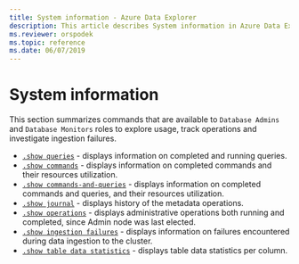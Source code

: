 ```yaml
---
title: System information - Azure Data Explorer
description: This article describes System information in Azure Data Explorer.
ms.reviewer: orspodek
ms.topic: reference
ms.date: 06/07/2019
---
```

# System information

This section summarizes commands that are available to `Database Admins` and `Database Monitors` roles to explore usage, track operations and investigate ingestion failures.

* [`.show queries`](queries.md) - displays information on completed and running queries.
* [`.show commands`](commands.md) - displays information on completed commands and their resources utilization.
* [`.show commands-and-queries`](commands-and-queries.md) - displays information on completed commands and queries, and their resources utilization.
* [`.show journal`](journal.md) - displays history of the metadata operations.
* [`.show operations`](operations.md) - displays administrative operations both running and completed, since Admin node was last elected.
* [`.show ingestion failures`](ingestionfailures.md) - displays information on failures encountered during data ingestion to the cluster.
* [`.show table data statistics`](show-table-data-statistics.md) - displays table data statistics per column.
